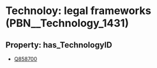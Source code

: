 # Technoloy: __legal frameworks__ (PBN__Technology_1431)

## Property: has_TechnologyID

* [Q858700](Q858700)


